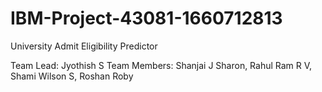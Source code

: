 # IBM-Project-43081-1660712813
University Admit Eligibility Predictor

Team Lead: Jyothish S
Team Members: Shanjai J Sharon, Rahul Ram R V, Shami Wilson S, Roshan Roby